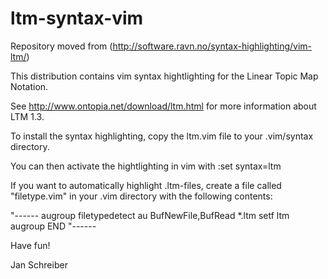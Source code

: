 # ltm-syntax-vim

Repository moved from (http://software.ravn.no/syntax-highlighting/vim-ltm/)

This distribution contains vim syntax hightlighting for the
Linear Topic Map Notation.

See <http://www.ontopia.net/download/ltm.html> for more information about
LTM 1.3.

To install the syntax highlighting, copy the ltm.vim file to your
.vim/syntax directory.

You can then activate the hightlighting in vim with
:set syntax=ltm

If you want to automatically highlight .ltm-files, create a file called
"filetype.vim" in your .vim directory with the following contents:

"------
augroup filetypedetect
au BufNewFile,BufRead *.ltm                 setf ltm
augroup END
"------

Have fun!

Jan Schreiber
